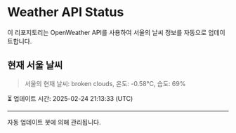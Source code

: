 
# Weather API Status

이 리포지토리는 OpenWeather API를 사용하여 서울의 날씨 정보를 자동으로 업데이트합니다.

## 현재 서울 날씨
> 서울의 현재 날씨: broken clouds, 온도: -0.58°C, 습도: 69%

⏳ 업데이트 시간: 2025-02-24 21:13:33 (UTC)

---
자동 업데이트 봇에 의해 관리됩니다.
